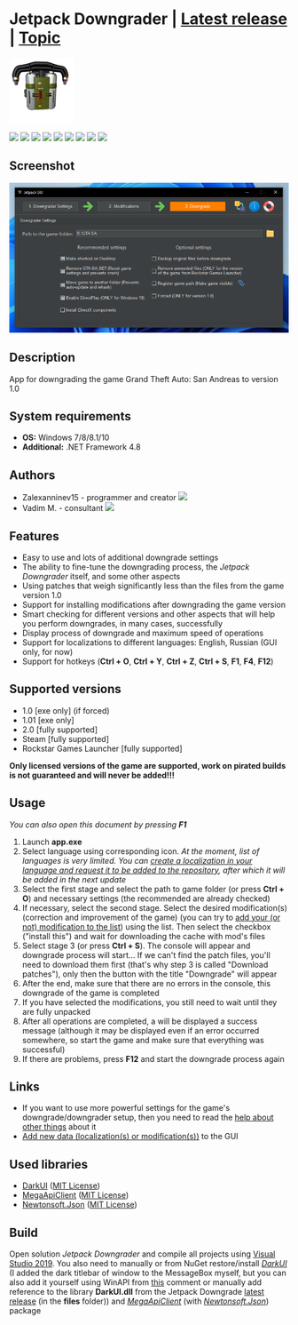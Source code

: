 # Jetpack Downgrader | [Latest release](https://github.com/Zalexanninev15/Jetpack-Downgrader/releases/latest) | [Topic](https://gtaforums.com/topic/969056-jetpack-downgrader)

![alt](https://github.com/Zalexanninev15/Jetpack-Downgrader/raw/unstable/data/docs/logo.png)

[![](https://img.shields.io/badge/OS-Windows-informational?logo=windows)](https://github.com/Zalexanninev15/Jetpack-Downgrader)
[![](https://img.shields.io/github/release/Zalexanninev15/Jetpack-Downgrader)](https://github.com/Zalexanninev15/Jetpack-Downgrader/releases/latest)
[![](https://img.shields.io/github/release-pre/Zalexanninev15/Jetpack-Downgrader)](https://github.com/Zalexanninev15/Jetpack-Downgrader/releases)
[![](https://img.shields.io/badge/release-changelog-7D28CC.svg)](https://github.com/Zalexanninev15/Jetpack-Downgrader/blob/unstable/data/docs/Changelog.md)
[![](https://img.shields.io/github/downloads/Zalexanninev15/Jetpack-Downgrader/total.svg)](https://github.com/Zalexanninev15/Jetpack-Downgrader/releases)
[![](https://img.shields.io/github/last-commit/Zalexanninev15/Jetpack-Downgrader/unstable.svg)](https://github.com/Zalexanninev15/Jetpack-Downgrader/commits/unstable)
[![](https://img.shields.io/github/stars/Zalexanninev15/Jetpack-Downgrader.svg)](https://github.com/Zalexanninev15/Jetpack-Downgrader/stargazers)
[![](https://img.shields.io/github/issues-closed/Zalexanninev15/Jetpack-Downgrader.svg)](https://github.com/Zalexanninev15/Jetpack-Downgrader/issues?q=is%3Aissue+is%3Aclosed)
[![](https://img.shields.io/badge/license-MIT-blue.svg)](LICENSE)

## Screenshot

![screenshot](https://raw.githubusercontent.com/Zalexanninev15/Jetpack-Downgrader/unstable/data/docs/gui.png)

## Description

App for downgrading the game Grand Theft Auto: San Andreas to version 1.0

## System requirements

* **OS:** Windows 7/8/8.1/10
* **Additional:** .NET Framework 4.8

## Authors

* Zalexanninev15 - programmer and creator [![](https://img.shields.io/badge/donate-Buy_Me_a_Coffee-F94400.svg)](https://zalexanninev15.jimdofree.com/buy-me-a-coffee)
* Vadim M. - consultant [![](https://img.shields.io/badge/donate_and_read_news-Patreon-FF424D.svg)](https://www.patreon.com/NationalPepper)

## Features

* Easy to use and lots of additional downgrade settings
* The ability to fine-tune the downgrading process, the *Jetpack Downgrader* itself, and some other aspects
* Using patches that weigh significantly less than the files from the game version 1.0
* Support for installing modifications after downgrading the game version
* Smart checking for different versions and other aspects that will help you perform downgrades, in many cases, successfully
* Display process of downgrade and maximum speed of operations
* Support for localizations to different languages: English, Russian (GUI only, for now)
* Support for hotkeys (**Ctrl + O**, **Ctrl + Y**, **Ctrl + Z**, **Ctrl + S**, **F1**, **F4**, **F12**)

## Supported versions

* 1.0 [exe only] (if forced)
* 1.01 [exe only] 
* 2.0 [fully supported]
* Steam [fully supported]
* Rockstar Games Launcher [fully supported]

**Only licensed versions of the game are supported, work on pirated builds is not guaranteed and will never be added!!!**

## Usage

*You can also open this document by pressing **F1***

1. Launch **app.exe**
2. Select language using corresponding icon. *At the moment, list of languages is very limited. You can [create a localization in your language and request it to be added to the repository](https://github.com/Zalexanninev15/Jetpack-Downgrader/blob/unstable/data/docs/AddNewData.md#add-new-localizations), after which it will be added in the next update*
3. Select the first stage and select the path to game folder (or press **Ctrl + O**) and necessary settings (the recommended are already checked)
4. If necessary, select the second stage. Select the desired modification(s) (correction and improvement of the game) (you can try to [add your (or not) modification to the list](https://github.com/Zalexanninev15/Jetpack-Downgrader/blob/unstable/data/docs/AddNewData.md#add-new-modifications)) using the list. Then select the checkbox ("install this") and wait for downloading the cache with mod's files
5. Select stage 3 (or press **Ctrl + S**). The console will appear and downgrade process will start... If we can't find the patch files, you'll need to download them first (that's why step 3 is called "Download patches"), only then the button with the title "Downgrade" will appear
6. After the end, make sure that there are no errors in the console, this downgrade of the game is completed
7. If you have selected the modifications, you still need to wait until they are fully unpacked
8. After all operations are completed, a will be displayed a success message (although it may be displayed even if an error occurred somewhere, so start the game and make sure that everything was successful)
9. If there are problems, press **F12** and start the downgrade process again

## Links

* If you want to use more powerful settings for the game's downgrade/downgrader setup, then you need to read the [help about other things](https://github.com/Zalexanninev15/Jetpack-Downgrader/blob/unstable/data/docs/OtherThings.md) about it
* [Add new data (localization(s) or modification(s))](https://github.com/Zalexanninev15/Jetpack-Downgrader/blob/unstable/data/docs/AddNewData.md) to the GUI

## Used libraries

* [DarkUI](https://github.com/Zalexanninev15/DarkUI) ([MIT License](https://github.com/RobinPerris/DarkUI/blob/master/LICENSE))
* [MegaApiClient](https://github.com/gpailler/MegaApiClient) ([MIT License](https://github.com/gpailler/MegaApiClient/blob/master/LICENSE))
* [Newtonsoft.Json](https://github.com/JamesNK/Newtonsoft.Json) ([MIT License](https://github.com/JamesNK/Newtonsoft.Json/blob/master/LICENSE.md))

## Build

Open solution *Jetpack Downgrader* and compile all projects using [Visual Studio 2019](https://visualstudio.microsoft.com/vs). You also need to manually or from NuGet restore/install [*DarkUI*](https://github.com/RobinPerris/DarkUI) (I added the dark titlebar of window to the MessageBox myself, but you can also add it yourself using WinAPI from [this](https://github.com/RobinPerris/DarkUI/pull/58/commits/8ad5fb733e9ce0e365833435533ac2604ddfef71) comment or manually add reference to the library **DarkUI.dll** from the Jetpack Downgrade [latest release](https://github.com/Zalexanninev15/Jetpack-Downgrader/releases/latest) (in the **files** folder)) and [*MegaApiClient*](https://www.nuget.org/packages/MegaApiClient) (with [*Newtonsoft.Json*](https://www.nuget.org/packages/Newtonsoft.Json)) package
